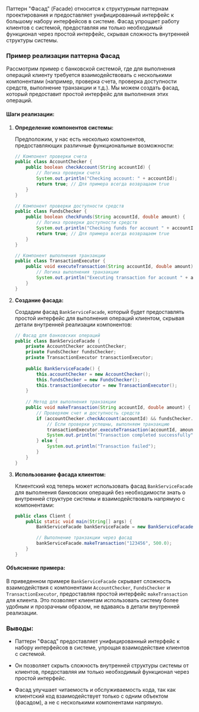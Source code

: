 Паттерн "Фасад" (Facade) относится к структурным паттернам проектирования и предоставляет унифицированный интерфейс к большому набору интерфейсов в системе. Фасад упрощает работу клиентов с системой, предоставляя им только необходимый функционал через простой интерфейс, скрывая сложность внутренней структуры системы.

### Пример реализации паттерна Фасад

Рассмотрим пример с банковской системой, где для выполнения операций клиенту требуется взаимодействовать с несколькими компонентами (например, проверка счета, проверка доступности средств, выполнение транзакции и т.д.). Мы можем создать фасад, который предоставит простой интерфейс для выполнения этих операций.

#### Шаги реализации:

1. **Определение компонентов системы:**

   Предположим, у нас есть несколько компонентов, предоставляющих различные функциональные возможности:

   ```java
   // Компонент проверки счета
   public class AccountChecker {
       public boolean checkAccount(String accountId) {
           // Логика проверки счета
           System.out.println("Checking account: " + accountId);
           return true; // Для примера всегда возвращаем true
       }
   }
   
   // Компонент проверки доступности средств
   public class FundsChecker {
       public boolean checkFunds(String accountId, double amount) {
           // Логика проверки доступности средств
           System.out.println("Checking funds for account " + accountId + " with amount " + amount);
           return true; // Для примера всегда возвращаем true
       }
   }
   
   // Компонент выполнения транзакции
   public class TransactionExecutor {
       public void executeTransaction(String accountId, double amount) {
           // Логика выполнения транзакции
           System.out.println("Executing transaction for account " + accountId + " with amount " + amount);
       }
   }
   ```

2. **Создание фасада:**

   Создадим фасад `BankServiceFacade`, который будет предоставлять простой интерфейс для выполнения операций клиентом, скрывая детали внутренней реализации компонентов:

   ```java
   // Фасад для банковских операций
   public class BankServiceFacade {
       private AccountChecker accountChecker;
       private FundsChecker fundsChecker;
       private TransactionExecutor transactionExecutor;
       
       public BankServiceFacade() {
           this.accountChecker = new AccountChecker();
           this.fundsChecker = new FundsChecker();
           this.transactionExecutor = new TransactionExecutor();
       }
       
       // Метод для выполнения транзакции
       public void makeTransaction(String accountId, double amount) {
           // Проверяем счет и доступность средств
           if (accountChecker.checkAccount(accountId) && fundsChecker.checkFunds(accountId, amount)) {
               // Если проверки успешны, выполняем транзакцию
               transactionExecutor.executeTransaction(accountId, amount);
               System.out.println("Transaction completed successfully");
           } else {
               System.out.println("Transaction failed");
           }
       }
   }
   ```

3. **Использование фасада клиентом:**

   Клиентский код теперь может использовать фасад `BankServiceFacade` для выполнения банковских операций без необходимости знать о внутренней структуре системы и взаимодействовать напрямую с компонентами:

   ```java
   public class Client {
       public static void main(String[] args) {
           BankServiceFacade bankServiceFacade = new BankServiceFacade();
   
           // Выполнение транзакции через фасад
           bankServiceFacade.makeTransaction("123456", 500.0);
       }
   }
   ```

#### Объяснение примера:

В приведенном примере `BankServiceFacade` скрывает сложность взаимодействия с компонентами `AccountChecker`, `FundsChecker` и `TransactionExecutor`, предоставляя простой интерфейс `makeTransaction` для клиента. Это позволяет клиентам использовать систему более удобным и прозрачным образом, не вдаваясь в детали внутренней реализации.

### Выводы:

- Паттерн "Фасад" предоставляет унифицированный интерфейс к набору интерфейсов в системе, упрощая взаимодействие клиентов с системой.
  
- Он позволяет скрыть сложность внутренней структуры системы от клиентов, предоставляя им только необходимый функционал через простой интерфейс.
  
- Фасад улучшает читаемость и обслуживаемость кода, так как клиентский код взаимодействует только с одним объектом (фасадом), а не с несколькими компонентами напрямую.